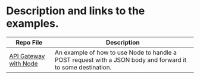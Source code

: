 # Description and links to the examples.

Repo File | Description
--------- | -----------
[API Gateway with Node](https://github.com/JJPowell/js-examples/blob/master/api_gateway_example.js) | An example of how to use Node to handle a POST request with a JSON body and forward it to some destination.